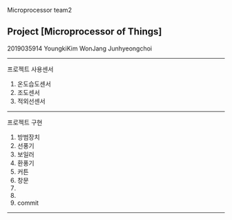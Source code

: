 Microprocessor team2

## Project [Microprocessor of Things]

2019035914 YoungkiKim WonJang Junhyeongchoi

---
프로젝트 사용센서
1. 온도습도센서
2. 조도센서
3. 적외선센서
---
프로젝트 구현
1. 방범장치
2. 선풍기
3. 보일러
4. 환풍기
5. 커튼
6. 창문
7.
8.
9. commit 
---
